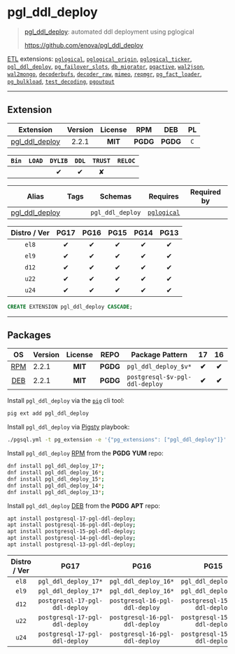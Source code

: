 # pgl_ddl_deploy


> [pgl_ddl_deploy](https://github.com/enova/pgl_ddl_deploy): automated ddl deployment using pglogical
>
> https://github.com/enova/pgl_ddl_deploy





[ETL](/etl) extensions: [`pglogical`](/pglogical), [`pglogical_origin`](/pglogical_origin), [`pglogical_ticker`](/pglogical_ticker), [`pgl_ddl_deploy`](/pgl_ddl_deploy), [`pg_failover_slots`](/pg_failover_slots), [`db_migrator`](/db_migrator), [`pgactive`](/pgactive), [`wal2json`](/wal2json), [`wal2mongo`](/wal2mongo), [`decoderbufs`](/decoderbufs), [`decoder_raw`](/decoder_raw), [`mimeo`](/mimeo), [`repmgr`](/repmgr), [`pg_fact_loader`](/pg_fact_loader), [`pg_bulkload`](/pg_bulkload), [`test_decoding`](/test_decoding), [`pgoutput`](/pgoutput)


-------
## Extension


| Extension | Version | License | RPM | DEB | PL |
|-----------|:-------:|:-------:|:---:|:---:|:--:|
| [pgl_ddl_deploy](https://github.com/enova/pgl_ddl_deploy) | 2.2.1 | **<span class="tcblue">MIT</span>** | **<span class="tccyan">PGDG</span>** | **<span class="tccyan">PGDG</span>** | `C` |



| `Bin` | `LOAD` | `DYLIB` | `DDL` | `TRUST` | `RELOC` |
|:-----:|:------:|:-------:|:-----:|:-------:|:-------:|
|  |  | <span class="tcblue">✔</span> | <span class="tcblue">✔</span> | <span class="tcwarn">✘</span> |  |



| Alias | Tags | Schemas | Requires | Required by |
|-------|------|---------|----------|-------------|
| [pgl_ddl_deploy](/pgl_ddl_deploy) |  | `pgl_ddl_deploy` | [`pglogical`](pglogical) |  |



| Distro / Ver | PG17 | PG16 | PG15 | PG14 | PG13 |
|:------------:|:----:|:----:|:----:|:----:|:----:|
| `el8` | <span class="tcblue">✔</span> | <span class="tcblue">✔</span> | <span class="tcblue">✔</span> | <span class="tcblue">✔</span> | <span class="tcblue">✔</span> |
| `el9` | <span class="tcblue">✔</span> | <span class="tcblue">✔</span> | <span class="tcblue">✔</span> | <span class="tcblue">✔</span> | <span class="tcblue">✔</span> |
| `d12` | <span class="tcblue">✔</span> | <span class="tcblue">✔</span> | <span class="tcblue">✔</span> | <span class="tcblue">✔</span> | <span class="tcblue">✔</span> |
| `u22` | <span class="tcblue">✔</span> | <span class="tcblue">✔</span> | <span class="tcblue">✔</span> | <span class="tcblue">✔</span> | <span class="tcblue">✔</span> |
| `u24` | <span class="tcblue">✔</span> | <span class="tcblue">✔</span> | <span class="tcblue">✔</span> | <span class="tcblue">✔</span> | <span class="tcblue">✔</span> |





```sql
CREATE EXTENSION pgl_ddl_deploy CASCADE;
```

-----------


## Packages


| OS | Version | License | REPO | Package Pattern | 17 | 16 | 15 | 14 | 13 | Dependency |
|:--:|---------|:-------:|:----:|-----------------|:--:|:--:|:--:|:--:|:--:|------------|
| [RPM](/rpm) | 2.2.1 | **<span class="tcblue">MIT</span>** | **<span class="tccyan">PGDG</span>** | `pgl_ddl_deploy_$v*` | **<span class="tccyan">✔</span>** | **<span class="tccyan">✔</span>** | **<span class="tccyan">✔</span>** | **<span class="tccyan">✔</span>** | **<span class="tccyan">✔</span>** | `pglogical_$v` |
| [DEB](/deb) | 2.2.1 | **<span class="tcblue">MIT</span>** | **<span class="tccyan">PGDG</span>** | `postgresql-$v-pgl-ddl-deploy` | **<span class="tccyan">✔</span>** | **<span class="tccyan">✔</span>** | **<span class="tccyan">✔</span>** | **<span class="tccyan">✔</span>** | **<span class="tccyan">✔</span>** | `postgresql-$v-pglogical` |



Install `pgl_ddl_deploy` via the [`pig`](https://github.com/pgsty/pig) cli tool:

```bash
pig ext add pgl_ddl_deploy
```


Install `pgl_ddl_deploy` via [Pigsty](https://pigsty.io/docs/pgext/usage/install/) playbook:

```bash
./pgsql.yml -t pg_extension -e '{"pg_extensions": ["pgl_ddl_deploy"]}'
```


Install `pgl_ddl_deploy` [RPM](/rpm) from the **<span class="tccyan">PGDG</span>** **YUM** repo:

```bash
dnf install pgl_ddl_deploy_17*;
dnf install pgl_ddl_deploy_16*;
dnf install pgl_ddl_deploy_15*;
dnf install pgl_ddl_deploy_14*;
dnf install pgl_ddl_deploy_13*;
```


Install `pgl_ddl_deploy` [DEB](/deb) from the **<span class="tccyan">PGDG</span>** **APT** repo:

```bash
apt install postgresql-17-pgl-ddl-deploy;
apt install postgresql-16-pgl-ddl-deploy;
apt install postgresql-15-pgl-ddl-deploy;
apt install postgresql-14-pgl-ddl-deploy;
apt install postgresql-13-pgl-ddl-deploy;
```




| Distro / Ver | PG17 | PG16 | PG15 | PG14 | PG13 |
|:------------:|:----:|:----:|:----:|:----:|:----:|
| `el8` | `pgl_ddl_deploy_17*` | `pgl_ddl_deploy_16*` | `pgl_ddl_deploy_15*` | `pgl_ddl_deploy_14*` | `pgl_ddl_deploy_13*` |
| `el9` | `pgl_ddl_deploy_17*` | `pgl_ddl_deploy_16*` | `pgl_ddl_deploy_15*` | `pgl_ddl_deploy_14*` | `pgl_ddl_deploy_13*` |
| `d12` | `postgresql-17-pgl-ddl-deploy` | `postgresql-16-pgl-ddl-deploy` | `postgresql-15-pgl-ddl-deploy` | `postgresql-14-pgl-ddl-deploy` | `postgresql-13-pgl-ddl-deploy` |
| `u22` | `postgresql-17-pgl-ddl-deploy` | `postgresql-16-pgl-ddl-deploy` | `postgresql-15-pgl-ddl-deploy` | `postgresql-14-pgl-ddl-deploy` | `postgresql-13-pgl-ddl-deploy` |
| `u24` | `postgresql-17-pgl-ddl-deploy` | `postgresql-16-pgl-ddl-deploy` | `postgresql-15-pgl-ddl-deploy` | `postgresql-14-pgl-ddl-deploy` | `postgresql-13-pgl-ddl-deploy` |





